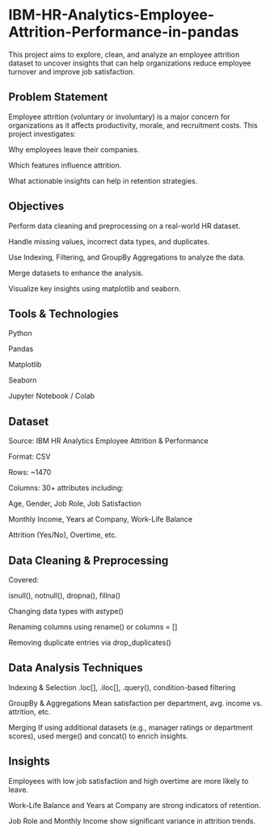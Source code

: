 # IBM-HR-Analytics-Employee-Attrition-Performance-in-pandas

This project aims to explore, clean, and analyze an employee attrition dataset to uncover insights that can help organizations reduce employee turnover and improve job satisfaction.

## Problem Statement
Employee attrition (voluntary or involuntary) is a major concern for organizations as it affects productivity, morale, and recruitment costs. This project investigates:

Why employees leave their companies.

Which features influence attrition.

What actionable insights can help in retention strategies.

## Objectives

Perform data cleaning and preprocessing on a real-world HR dataset.

Handle missing values, incorrect data types, and duplicates.

Use Indexing, Filtering, and GroupBy Aggregations to analyze the data.

Merge datasets to enhance the analysis.

Visualize key insights using matplotlib and seaborn.


## Tools & Technologies
Python

Pandas

Matplotlib

Seaborn

Jupyter Notebook / Colab

## Dataset
Source: IBM HR Analytics Employee Attrition & Performance

Format: CSV

Rows: ~1470

Columns: 30+ attributes including:

Age, Gender, Job Role, Job Satisfaction

Monthly Income, Years at Company, Work-Life Balance

Attrition (Yes/No), Overtime, etc.


## Data Cleaning & Preprocessing
Covered:

isnull(), notnull(), dropna(), fillna()

Changing data types with astype()

Renaming columns using rename() or columns = []

Removing duplicate entries via drop_duplicates()


## Data Analysis Techniques
  Indexing & Selection
.loc[], .iloc[], .query(), condition-based filtering

GroupBy & Aggregations
Mean satisfaction per department, avg. income vs. attrition, etc.

Merging
If using additional datasets (e.g., manager ratings or department scores), used merge() and concat() to enrich insights.

## Insights
Employees with low job satisfaction and high overtime are more likely to leave.

Work-Life Balance and Years at Company are strong indicators of retention.

Job Role and Monthly Income show significant variance in attrition trends.
